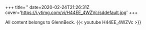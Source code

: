 +++
title=''
date=2020-02-24T21:26:31Z
cover='https://i.ytimg.com/vi/H44EE_4WZVc/sddefault.jpg'
+++

All content belongs to GlennBeck.
{{< youtube H44EE_4WZVc >}}
